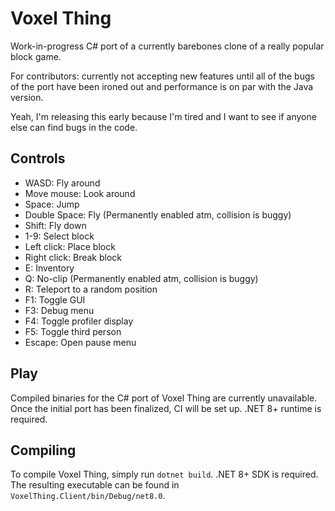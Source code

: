 # Voxel Thing

Work-in-progress C# port of a currently barebones clone of a really popular block game.

For contributors: currently not accepting new features until all of the bugs of the port have been ironed out and performance is on par with the Java version.

Yeah, I'm releasing this early because I'm tired and I want to see if anyone else can find bugs in the code.

## Controls
- WASD: Fly around
- Move mouse: Look around
- Space: Jump
- Double Space: Fly (Permanently enabled atm, collision is buggy)
- Shift: Fly down
- 1-9: Select block
- Left click: Place block
- Right click: Break block
- E: Inventory
- Q: No-clip (Permanently enabled atm, collision is buggy)
- R: Teleport to a random position
- F1: Toggle GUI
- F3: Debug menu
- F4: Toggle profiler display
- F5: Toggle third person
- Escape: Open pause menu

## Play
Compiled binaries for the C# port of Voxel Thing are currently unavailable. Once the initial port has been finalized, CI will be set up. .NET 8+ runtime is required.

## Compiling
To compile Voxel Thing, simply run `dotnet build`. .NET 8+ SDK is required. The resulting executable can be found in `VoxelThing.Client/bin/Debug/net8.0`.
